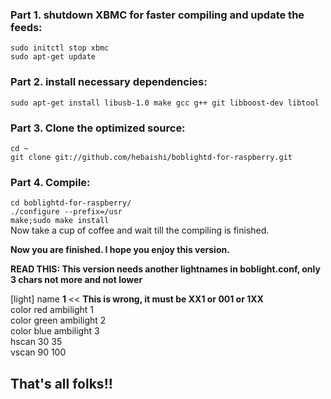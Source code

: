 ### **Part 1.** shutdown XBMC for faster compiling and update the feeds:   
`sudo initctl stop xbmc`  
`sudo apt-get update`  

### **Part 2.** install necessary dependencies:   
`sudo apt-get install libusb-1.0 make gcc g++ git libboost-dev libtool`   

### **Part 3.** Clone the optimized source:   
`cd ~`   
`git clone git://github.com/hebaishi/boblightd-for-raspberry.git`   

### **Part 4.** Compile:   
`cd boblightd-for-raspberry/`   
`./configure --prefix=/usr`   
`make;sudo make install`   
Now take a cup of coffee and wait till the compiling is finished.      

**Now you are finished. I hope you enjoy this version.**


**READ THIS: This version needs another lightnames in boblight.conf, only 3 chars not more and not lower**

[light]
name **1** << **This is wrong, it must be XX1 or 001 or 1XX**   
color red ambilight 1   
color green ambilight 2   
color blue ambilight 3   
hscan 30 35   
vscan 90 100   

## That's all folks!!
